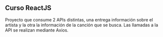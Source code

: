 ## Curso ReactJS

Proyecto que consume 2 APIs distintas, una entrega información sobre el artista y la otra la información de la canción que se busca. Las llamadas a la API se realizan mediante Axios.